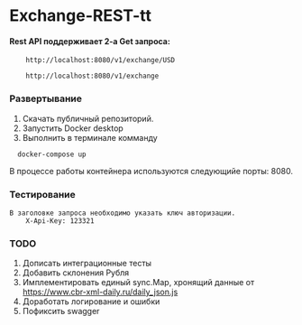 # Exchange-REST-tt

#### Rest API поддерживает 2-а Get запроса:
    
        http://localhost:8080/v1/exchange/USD
    
        http://localhost:8080/v1/exchange
    

### Развертывание 
  1. Скачать публичный репозиторий.
  2. Запустить Docker desktop
  3. Выполнить в терминале комманду 
  ````
    docker-compose up
  ````
  В процессе работы контейнера используются следующийе порты: 8080. 

### Тестирование 
    В заголовке запроса необходимо указать ключ авторизации.
        X-Api-Key: 123321

### TODO 
  1. Дописать интеграционные тесты
  2. Добавить склонения Рубля
  3. Имплементировать единый sync.Map, хронящий данные от https://www.cbr-xml-daily.ru/daily_json.js
  4. Доработать логирование и ошибки  
  5. Пофиксить swagger